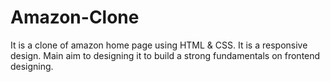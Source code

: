 # Amazon-Clone
It is a clone of amazon home page using HTML &amp; CSS. It is a responsive design. Main aim to designing it to build a strong fundamentals on frontend designing. 
